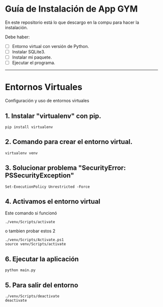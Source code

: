# Guía de Instalación de App GYM
En este repositorio está lo que descargo en la compu para hacer la instalación.

Debe haber:

- [ ] Entorno virtual con versión de Python.
- [ ] Instalar SQLite3.
- [ ] Instalar mi paquete.
- [ ] Ejecutar el programa.

---

# Entornos Virtuales
Configuración y uso de entornos virtuales

## 1. Instalar "virtualenv" con pip.
    pip install virtualenv

## 2. Comando para crear el entorno virtual.
    virtualenv venv

## 3. Solucionar problema "SecurityError: PSSecurityException"
    Set-ExecutionPolicy Unrestricted -Force

## 4. Activamos el entorno virtual
Este comando si funcionó

    ./venv/Scripts/activate

o tambien probar estos 2

    ./venv/Scripts/Activate.ps1
    source venv/Scripts/activate

## 6. Ejecutar la aplicación
    python main.py

## 5. Para salir del entorno
    ./venv/Scripts/deactivate
    deactivate